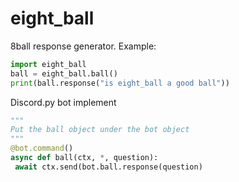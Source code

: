 # eight_ball
8ball response generator.
Example:
```py
import eight_ball
ball = eight_ball.ball()
print(ball.response("is eight_ball a good ball"))
```
Discord.py bot implement

```py
"""
Put the ball object under the bot object
"""
@bot.command()
async def ball(ctx, *, question):
 await ctx.send(bot.ball.response(question)
```
